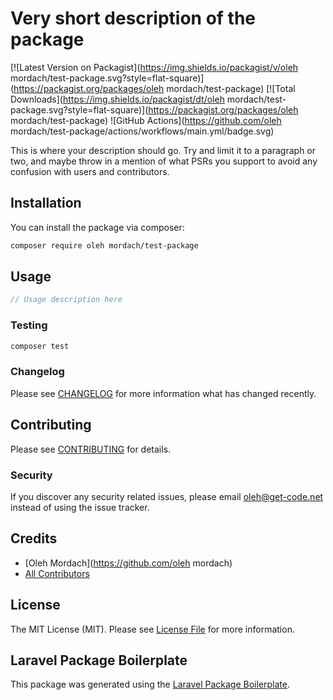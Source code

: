 # Very short description of the package

[![Latest Version on Packagist](https://img.shields.io/packagist/v/oleh mordach/test-package.svg?style=flat-square)](https://packagist.org/packages/oleh mordach/test-package)
[![Total Downloads](https://img.shields.io/packagist/dt/oleh mordach/test-package.svg?style=flat-square)](https://packagist.org/packages/oleh mordach/test-package)
![GitHub Actions](https://github.com/oleh mordach/test-package/actions/workflows/main.yml/badge.svg)

This is where your description should go. Try and limit it to a paragraph or two, and maybe throw in a mention of what PSRs you support to avoid any confusion with users and contributors.

## Installation

You can install the package via composer:

```bash
composer require oleh mordach/test-package
```

## Usage

```php
// Usage description here
```

### Testing

```bash
composer test
```

### Changelog

Please see [CHANGELOG](CHANGELOG.md) for more information what has changed recently.

## Contributing

Please see [CONTRIBUTING](CONTRIBUTING.md) for details.

### Security

If you discover any security related issues, please email oleh@get-code.net instead of using the issue tracker.

## Credits

-   [Oleh Mordach](https://github.com/oleh mordach)
-   [All Contributors](../../contributors)

## License

The MIT License (MIT). Please see [License File](LICENSE.md) for more information.

## Laravel Package Boilerplate

This package was generated using the [Laravel Package Boilerplate](https://laravelpackageboilerplate.com).
